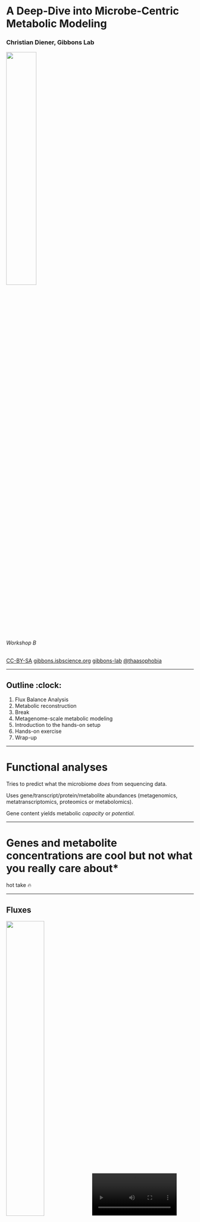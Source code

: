 <!-- .slide: data-background="assets/isb/microbes-midnight.png" class="dark" -->

# A Deep-Dive into Microbe-Centric Metabolic Modeling

### Christian Diener, Gibbons Lab

<img src="assets/isb/logo.png" width="40%">

*Workshop B*

<br>
<div class="footer">
<a href="https://creativecommons.org/licenses/by-nc/4.0/"><i class="fa fa-bullhorn"></i>CC-BY-SA</a>
<a href="https://gibbons.isbscience.org/"><i class="fa fa-globe"></i>gibbons.isbscience.org</a>
<a href="https://github.com/gibbons-lab"><i class="fa fa-github"></i>gibbons-lab</a>
<a href="https://twitter.com/thaasophobia"><i class="fa fa-twitter"></i>@thaasophobia</a>
</div>

---

<!-- .slide: data-background="var(--primary)" class="dark" -->

## Outline :clock:

1. Flux Balance Analysis
2. Metabolic reconstruction
3. Break
4. Metagenome-scale metabolic modeling
5. Introduction to the hands-on setup
6. Hands-on exercise
7. Wrap-up

---

# Functional analyses

Tries to predict what the microbiome *does* from sequencing data.

Uses gene/transcript/protein/metabolite abundances (metagenomics, metatranscriptomics, proteomics or metabolomics).

Gene content yields metabolic *capacity* or *potential*.

---

<!-- .slide: data-background="var(--secondary)" class="dark" -->

# Genes and metabolite concentrations are cool but not what you really care about*

<div class="footnote">

hot take :fire:

</div>


---

## Fluxes

<img src="assets/fluxes.png" width="45%">
<video width="45%" autoplay loop>
  <source src="assets/fluxes.mp4" type="video/mp4">
</video>

<div class="footnote">

video courtesy of [S. Nayyak](https://twitter.com/Na_y_ak) and [J. Iwasa](https://twitter.com/janetiwasa)

</div>

---

<!-- .slide: data-background="var(--secondary)" class="dark" -->

# Flux Balance Analysis (FBA)

Can we infer the most likely fluxes in a biological system?

---

## The flux cone

<img src="assets/flux_cone.png" width="100%">

---

The goal of FBA is to *reduce* the flux space to a *biologically relevant* one.

---

## Genome-scale metabolic modeling

<img src="assets/fba.png" width="100%">

---

## Selecting biologically relevant fluxes via parsimony

<img src="assets/pfba.png" width="40%">

Reproduces experimental fluxes in <i>E. coli</i> [very well](https://dx.doi.org/10.1038%2Fmsb.2010.47).

Bacteria do not like to produce more enzymes than necessary.

---

<!-- .slide: data-background="var(--secondary)" class="dark" -->

# Metabolic reconstruction

How do we get a genome-scale metabolic model in the first place?

---

## General strategy

<img src="assets/reconstruction.png" width="80%">

---

<img src="assets/reconstruction_strategies.png" width="100%">

---

## Curated reconstructions

*Curation* is the process of adding or removing reactions to the model based on experimental evidence.

<br>

#### Basic

- structural quality ([MEMOTE](https://doi.org/10.1038/s41587-020-0446-y))
- gap-filling for a standard growth medium (LB, M9, ...)
- example: [carveME EMBL GEMs](https://github.com/cdanielmachado/embl_gems) - 5587 strains

<br><br>

#### Stringent

- growth on various carbon sources ("likes maltose but not glucose")
- known metabolic conversion ("produces indole from tryptophan")
- strain-specific biomass composition
- example: [AGORA](https://www.vmh.life/#microbes/) - 818 strains from human gut


---

|                | [carveME](https://doi.org/10.1093/nar/gky537) | [ModelSEED/Kbase](https://doi.org/10.1038/nbt.1672) | [gapseq](https://doi.org/10.1186/s13059-021-02295-1) |
|----------------|-----------|-----------------|------------|
| speed          | :smile:   | :pensive:       | :cry:      |
| sensitivity    | :pensive: | :cry:           | :smile:    |
| model quality  | :smile:   | :pensive:       | :smile:    |
| free solver    | :cry:     | :pensive:       | :smile:    |
| easy to use    | :pensive: | :smile:         | :cry:      |
| many media     | :pensive: | :smile:         | :pensive:* |
| SBML standard  | :smile:   | :smile:         | :smile:    |


## Limitations

- unknown enzymes/pathways are never captured
- dependency on universal model
- hard to formulate growth media
- growth objective may not always apply (toxicity, human tissues)

---

<!-- .slide: data-background="var(--secondary)" class="dark" -->

# Metagenome-scale metabolic modeling



---

<!-- .slide: data-background="var(--primary)" class="dark" -->

## Community-wide growth is hard :cry:

In a single genome-scale model we only have a single growth rate $\mu$. In a microbial community
we have several $\mu_i$ and a community growth rate

$$
\mu_c = \sum_i a_i\cdot\mu_i
$$

Why is this so hard? Can't we just maximize the community growth rate? Well...

---

*Cooperative Tradeoff FBA* combines flux balance analysis with an ecological model
constraining the growth rates.

---

## When 2 leads to infinity...

<img src="assets/ctFBA.png" width="60%">

---

## But does it work?

<img src="assets/validation.png" width="100%">

<div class="footnote">

https://doi.org/10.1128/mSystems.00606-19

</div>

---

Easy peasy. What's taking so long then?

<br>

Well, metagenome-scale models are slightly larger... :sweat:

---

<img src="assets/model_gephi.png" width="50%">

<div class="footnote">

69,441 reactions / 46,883 metabolites / 292,699 connections

</div>

---

## Your turn

Check out how to use MICOM for a "n-of-1" analysis.

<img src="assets/coding.gif" width="50%">

----

## The niche space

<img src="assets/fig4.png" width="100%">

----

## Metabolic connections with disease

<img src="assets/fig5.png" width="100%">

----

<!-- .slide: data-background="var(--primary)" class="dark" -->

We observed that the *overall production flux* $v_p = \sum a_i\cdot v_i^{ex}$
is most directly related to the phenotype.

This is the flux the *intestinal cells* can interact with.

---

<!-- .slide: data-background="var(--primary)" class="dark" -->

### And we are done :clap:

# Thanks!
